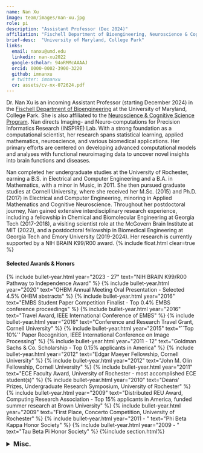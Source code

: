 ```yaml
---
name: Nan Xu
image: team/images/nan-xu.jpg
role: pi
description: "Assistant Professor (Dec 2024)"
affiliation: "Fischell Department of Bioengineering, Neuroscience & Cognitive Science Program"
brief-desc:  "University of Maryland, College Park"
links:
  email: nanxu@umd.edu
  linkedin: nan-xu2022
  google-scholar: 94oRMMcAAAAJ
  orcid: 0000-0002-3900-3220
  github: imnanxu
  # twitter: imnanxu  
  cv: assets/cv-nx-072624.pdf
---
```

Dr. Nan Xu is an incoming Assistant Professor (starting December 2024) in the [​Fischell Department of Bioengineering](https://bioe.umd.edu) at the University of Maryland, College Park. She is also affiliated to the [Neuroscience & Cognitive Science Program](https://nacs.umd.edu). Nan directs Imaging- and Neuro-computations for Precision Informatics Research (INSPIRE) Lab. With a strong foundation as a computational scientist, her research spans statistical learning, applied mathematics, neuroscience, and various biomedical applications. Her primary efforts are centered on developing advanced computational models and analyses with functional neuroimaging data to uncover novel insights into brain functions and diseases. 

Nan completed her undergraduate studies at the University of Rochester, earning a B.S. in Electrical and Computer Engineering and a B.A. in Mathematics, with a minor in Music, in 2011. She then pursued graduate studies at Cornell University, where she received her M.Sc. (2015) and Ph.D. (2017) in Electrical and Computer Engineering, minoring in Applied Mathematics and Cognitive Neuroscience. Throughout her postdoctoral journey, Nan gained extensive interdisciplinary research experience, including a fellowship in Chemical and Biomolecular Engineering at Georgia Tech (2017-2018), a visiting scientist role at the McGovern Brain Institute at MIT (2022), and a postdoctoral fellowship in Biomedical Engineering at Georgia Tech and Emory University (2019-2024). Her research is currently supported by a NIH BRAIN K99/R00 award.
  {% include float.html clear=true %}
#### Selected Awards & Honors
{% include bullet-year.html 
  year="2023 - 27" 
  text="NIH BRAIN K99/R00 Pathway to Independence Award" 
%}
{% include bullet-year.html 
  year="2020" 
  text="OHBM Annual Meeting Oral Presentation - Selected 4.5% OHBM abstracts"
%}
{% include bullet-year.html 
  year="2016" 
  text="EMBS Student Paper Competition Finalist - Top 0.4% EMBS conference proceedings"
%}
{% include bullet-year.html 
  year="2016" 
  text="Travel Award, IEEE International Conference of EMBS"
%}
{% include bullet-year.html 
  year="2016" 
  text="Conference and Research Travel Grant, Cornell University"
%}
{% include bullet-year.html 
  year="2015" 
  text="``Top 10%'' Paper Recognition, IEEE International Conference on Image Processing"
%}
{% include bullet-year.html 
  year="2011 - 12" 
  text="Goldman Sachs & Co. Scholarship - Top 0.15% applicants in America"
%}
{% include bullet-year.html 
  year="2012" 
  text="Edgar Maeyer Fellowship, Cornell University"
%}
{% include bullet-year.html 
  year="2012" 
  text="John M. Olin Fellowship, Cornell University"
%}
{% include bullet-year.html 
  year="2011" 
  text="ECE Faculty Award, University of Rochester - most accomplished ECE student(s)"
%}
{% include bullet-year.html 
  year="2010" 
  text="Deans' Prizes, Undergraduate Research Symposium, University of Rochester"
%}
{% include bullet-year.html 
  year="2009" 
  text="Distributed REU Award, Computing Research Association - Top 15% applicants in America, funded summer research at Brown University"
%}
{% include bullet-year.html 
  year="2009" 
  text="First Place, Concerto Competition, University of Rochester"
%}
{% include bullet-year.html 
  year="2011 - " 
  text="Phi Beta Kappa Honor Society"
%}
{% include bullet-year.html 
  year="2009 - " 
  text="Tau Beta Pi Honor Society"
%}
{%include section.html%}
<details>
  <summary style="text-align: left; font-size: 1.25em; font-weight: bold;">Misc.</summary>
  <div class="content" style="line-height: 1.5; text-align: left;">
    <p> Nan has a rich and diverse background in music. Recognized as the National Outstanding Pianist in China (2006), with first prizes at the Beijing Piano Music Festival (2004, 2006), and winner of the University of Rochester's Concerto Competition (2009), she studied under Prof. Vincent Lenti at the Eastman School of Music (2007–2011). She performed with the University of Rochester Symphony Orchestra and the Cornell University Wind Ensemble, while also hosting personal recitals and those with friends. Though finding time for recitals has become increasingly challenging, she still enjoys dabbling in music improvisation when she can. You can catch some of her performances on on <a href="https://www.youtube.com/watch?v=KgcuJSqEkYk">YouTube</a> and a few of her creations on <a href="https://soundcloud.com/xu-nan-47854440">SoundCloud</a>!</p>
      
    <p> Nan is also passionate about travel and photography, as seen in her work on <a href="https://gurushots.com/xiaonan.nxu/photos">GuruShots</a> and her curated <a href="https://imnanxu.wixsite.com/west-coast-usa">U.S. moments</a>. She enjoys staying active with friends, having played as a winger on the University of Rochester women’s rugby team and co-founding the International Tennis Club at Cornell.</p>
  </div>
</details>